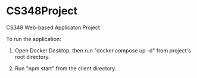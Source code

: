 # CS348Project
CS348 Web-based Applicaton Project

To run the application:

1. Open Docker Desktop, then run "docker compose up -d" from project's root directory.

2. Run "npm start" from the client directory.
